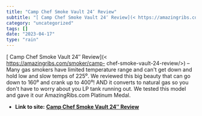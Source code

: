 ```yaml
---
title: "Camp Chef Smoke Vault 24″ Review"
subtitle: "[ Camp Chef Smoke Vault 24″ Review](< https://amazingribs.com/smoker/camp-"
category: "uncategorized"
tags: []
date: "2023-04-17"
type: "rain"
---
```

[ Camp Chef Smoke Vault 24″ Review](< https://amazingribs.com/smoker/camp-
chef-smoke-vault-24-review/>) –Many gas smokers have limited temperature range
and can't get down and hold low and slow temps of 225⁰. We reviewed this big
beauty that can go down to 160⁰ and crank up to 400⁰! AND it converts to
natural gas so you don't have to worry about you LP tank running out. We
tested this model and gave it our AmazingRibs.com Platinum Medal.


* **Link to site:** **[Camp Chef Smoke Vault 24″ Review](None)**